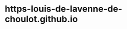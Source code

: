# https-louis-de-lavenne-de-choulot.github.io

<!doctype html>
<html>

<head>
	<title>Counter</title>
	<link rel="shortcut icon" href="favicon.png">
	<style>
		* {
			margin: 0;
			padding: 0;
			box-sizing: border-box;
			user-select: none;
		}

		body {
			height: 100vh;
			display: flex;
			align-items: center;
			justify-content: center;
			/* background gradient between soft black and soft white */
			background: linear-gradient(45deg, #1a1a1a, #686868, #1a1a1a);
			;
			font-family: 'Helvetika Neue', Arial, sans-serif;
			font-size: 28px;
		}

		.counter-container {
			display: flex;
			flex-direction: column;
			align-items: center;
		}

		.counter {
			text-transform: uppercase;
			color: #fff;
			font-weight: bold;
			font-size: 3rem;
		}

		.btn-row {
			display: flex;
			align-items: center;
			margin: 1rem;
		}

		.btn {
			cursor: pointer;
			min-width: 4em;
			padding: 1em;
			border-radius: 5px;
			text-align: center;
			margin: 0 1rem;
			box-shadow: 0 6px #070707;
			color: white;
			background-color: #2a2a2a;
			position: relative;
			font-weight: bold;
		}

		.btn:hover {
			box-shadow: 0 4px #101010;
			top: 2px;
		}

		.btn:active {
			box-shadow: 0 1px #000000;
			top: 5px;
		}

		/* input with class .inp with light white background design*/
		.inp {
			background-color: #d6d6d6b7;
			border: none;

			padding: 0.5rem;
			border-top: 1px solid #fff;
			border-bottom: 1px solid #fff;
		}
	</style>
</head>

<body onload=start()>
	<!-- UI layout -->
	<div class="counter-container">
		<h6 class="ia"></h6>
		<div class="btn-row">
			<input type="text" class="inp fromLang" style="color: black; width: 100%;" placeholder="from en">
			<input type="text" class="inp lang" style="color: black; width: 100%;" placeholder="to en">
			<input type="text" class="inp activation_word" style="color: black; width: 100%;" value="Frank">
			<input type="text" class="inp speech_recognition" style="color: black; width: 100%;" value="zh">
		</div>
		<input type="text" class="inp text" style="color: black; width: 100%;" placeholder="Write Something">
		<div class="btn-row">
			<div class="btn btn-send">Send</div>>
			<div onclick="recognition.stop();recognition.lang = speech_recognition.lang ;recognition.start();" class="btn btn-disc">Run SpeechRecognition</div>
		</div>
	</div>

	<!-- Scripts -->

	<script>
		//create a list of keywords
		var keywords = ["begin language", "end language", "activation word", "speech"];

		try {
			var SpeechRecognition = window.SpeechRecognition || window.webkitSpeechRecognition;
			var recognition = new SpeechRecognition();
			recognition.continuous = true;
			//recognition lang to chinese
			recognition.lang = "en-UK";
		} catch (e) {
			console.error(e);
			$('.no-browser-support').show();
			$('.app').hide();
		}

		recognition.onstart = function () {
			console.log('Voice recognition activated. Try speaking into the microphone.');
		}

		recognition.onend = function (event) {
			console.log('You were quiet for a while so voice recognition turned itself off.');
			alert('Finished in ' + event.elapsedTime + ' seconds.');
		}

		recognition.onerror = function (event) {
			if (event.error == 'no-speech') {
				console.log('No speech was detected. Try again.');
			};
		}

		var noteContent = '';
		var waitOnce = false;
		recognition.onresult = async function (event) {
			var current = event.resultIndex;
			var transcript = event.results[current][0].transcript;
			var mobileRepeatBug = (current == 1 && transcript == event.results[0][0].transcript);
			if (!mobileRepeatBug) {
				noteContent += transcript;
				transcript = transcript.toLowerCase();
				//write noteContent to the component with class .ia
				document.querySelector('.ia').innerText = (noteContent);
				// if transcript contains the word set in the input field .activation_word then call Discuss() and Send() and await for the response
				if (waitOnce) {
					// var indexesAnd = getAllIndexes(transcript, 'and');
					var minIndex = [0, "none"];
					//foreach keyword in the list of keywords
					keywords.forEach(async keyword => {
						if (transcript.includes(keyword)) {
							var index = transcript.indexOf(keyword);
							if (minIndex[0] == 0) {
								minIndex = [index, keyword];
							} else {
								if (index < minIndex[0]) {
									minIndex = [index, keyword];
								}
							}
						// }
						}
					});
					//if minIndex is not 0 then call the function that is in minIndex[1]
					if (minIndex[0] != 0) {
						if (minIndex[1] == "begin language") {
							//remove "to" from the transcript
							transcript = transcript.replace("to", "");
							fromLang.value = transcript.substring(minIndex[0] + minIndex[1].length);
						} else if (minIndex[1] == "end language") {
							//remove "to" from the transcript
							transcript = transcript.replace("to", "");
							lang.value = transcript.substring(minIndex[0] + minIndex[1].length);
						} else if (minIndex[1] == "activation word") {
							//remove "to" from the transcript
							activation_word.value = transcript.substring(minIndex[0] + minIndex[1].length);
						} else if (minIndex[1] == "speech") {
							//remove "to" from the transcript
							transcript = transcript.replace("to", "");
							speech_recognition.value = transcript.substring(minIndex[0] + minIndex[1].length);
							recognition.lang = speech_recognition.innerText;
						}
					}else{
							SpeechSend(transcript, minIndex);
						}
					waitOnce = false;
				}

				if (transcript.includes((document.querySelector('.activation_word').value).toLowerCase())) {
					waitOnce = true;
				}
			}
		}

		async function SpeechSend(transcript, minIndex){
			console.log("_______________________________minIndex: " + minIndex);
					//set transcript to the text that is after the keyword
					// transcript = transcript.substring(minIndex[0] + minIndex[1].length);
					//Call Send() and await for the response
					await Send(transcript, lang.value, fromLang.value);
					render();
		}


		navigator.mediaDevices.getUserMedia({
				audio: true
			})
			.then(function (stream) {
				console.log('You have given me access to your mic, starting recognition...');
				recognition.start();
			})
			.catch(function (err) {
				console.log('No mic for you!')
			});
	</script>

	<!-- Connect UI actions to Go functions -->
	<script>
		function getAllIndexes(arr, val) {
			var indexes = [];
			var i = -1;
			indexes.push(arr.indexOf(val, 0));
			while ((i = arr.indexOf(val, i + 1)) != -1) {
				indexes.push(arr.indexOf(val, i + 1));
			}
			//remove last element if it is -1
			indexes.pop();
			return indexes;
		}
		const ia = document.querySelector('.ia');
		const text = document.querySelector('.text');
		const lang = document.querySelector('.lang');
		const fromLang = document.querySelector('.fromLang');
		const activation_word = document.querySelector('.activation_word');
		const speech_recognition = document.querySelector('.speech_recognition');
		const btnSay = document.querySelector('.btn-say');
		const btnSend = document.querySelector('.btn-send');
		const btnDisc = document.querySelector('.btn-disc');

		// We use async/await because Go functions are asynchronous
		const render = async () => {
			ia.innerText = `${await window.GetInput()}`;
		};

		btnSend.addEventListener('click', async () => {
			await Send(text.value, lang.value, fromLang.value); // Call Go function
			render();
		});

		render();
	</script>
</body>

</html>
